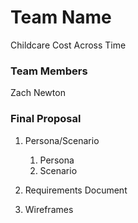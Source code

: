 # Team Name
Childcare Cost Across Time
### Team Members
Zach Newton
### Final Proposal
1. Persona/Scenario
    1. Persona
    2. Scenario
2. Requirements Document

3. Wireframes






